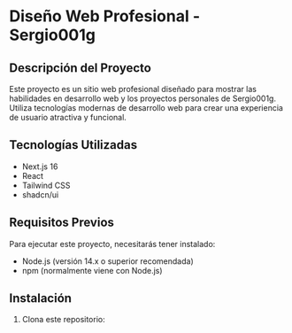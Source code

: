 # Diseño Web Profesional - Sergio001g

## Descripción del Proyecto

Este proyecto es un sitio web profesional diseñado para mostrar las habilidades en desarrollo web y los proyectos personales de Sergio001g. Utiliza tecnologías modernas de desarrollo web para crear una experiencia de usuario atractiva y funcional.

## Tecnologías Utilizadas

- Next.js 16
- React
- Tailwind CSS
- shadcn/ui

## Requisitos Previos

Para ejecutar este proyecto, necesitarás tener instalado:

- Node.js (versión 14.x o superior recomendada)
- npm (normalmente viene con Node.js)

## Instalación

1. Clona este repositorio:

